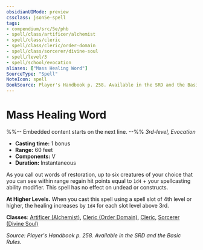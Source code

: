 ```yaml
---
obsidianUIMode: preview
cssclass: json5e-spell
tags:
- compendium/src/5e/phb
- spell/class/artificer/alchemist
- spell/class/cleric
- spell/class/cleric/order-domain
- spell/class/sorcerer/divine-soul
- spell/level/3
- spell/school/evocation
aliases: ["Mass Healing Word"]
SourceType: "Spell"
NoteIcon: spell
BookSource: Player's Handbook p. 258. Available in the SRD and the Basic Rules.
---
```

# Mass Healing Word
%%-- Embedded content starts on the next line. --%%
*3rd-level, Evocation*  

- **Casting time:** 1 bonus
- **Range:** 60 feet
- **Components:** V
- **Duration:** Instantaneous

As you call out words of restoration, up to six creatures of your choice that you can see within range regain hit points equal to `1d4` + your spellcasting ability modifier. This spell has no effect on undead or constructs.

**At Higher Levels.** When you cast this spell using a spell slot of 4th level or higher, the healing increases by `1d4` for each slot level above 3rd.

**Classes**: [Artificer (Alchemist)](/2-Mechanics/CLI/classes/artificer-alchemist-tce.md), [Cleric (Order Domain)](/2-Mechanics/CLI/classes/cleric-order-domain-tce.md), [Cleric](/2-Mechanics/CLI/classes/cleric.md), [Sorcerer (Divine Soul)](/2-Mechanics/CLI/classes/sorcerer-divine-soul-xge.md)

*Source: Player's Handbook p. 258. Available in the SRD and the Basic Rules.*